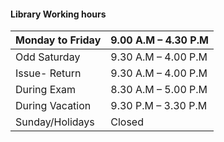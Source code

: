 #### Library Working hours

| Monday to Friday | 9.00 A.M – 4.30 P.M |
| ------ | ------ |
| Odd Saturday | 9.30 A.M – 4.00 P.M |
| Issue- Return | 9.30 A.M – 4.00 P.M |
| During Exam | 8.30 A.M – 5.00 P.M |
| During Vacation | 9.30 P.M – 3.30 P.M |
| Sunday/Holidays | Closed |
